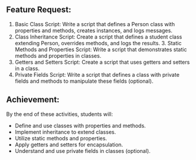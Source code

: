 ﻿## Feature Request:
1. Basic Class Script: Write a script that defines a Person class with properties and methods, creates instances, and logs messages.
2. Class Inheritance Script: Create a script that defines a student class extending Person, overrides methods, and logs the results. 3. Static Methods and Properties Script: Write a script that demonstrates static methods and properties in classes.
4. Getters and Setters Script: Create a script that uses getters and setters in a class.
5. Private Fields Script: Write a script that defines a class with private fields and methods to manipulate these fields (optional).

## Achievement:
By the end of these activities, students will:
- Define and use classes with properties and methods.
- Implement inheritance to extend classes.
- Utilize static methods and properties.
- Apply getters and setters for encapsulation.
- Understand and use private fields in classes (optional).
